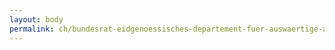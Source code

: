 ```yaml
---
layout: body
permalink: ch/bundesrat-eidgenoessisches-departement-fuer-auswaertige-angelegenheiten-direktion-fuer-voelkerrecht/
---
```


